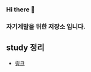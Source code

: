 ### Hi there 👋
### 자기계발을 위한 저장소 입니다.

## study 정리
- [링크](https://github.com/3DPIT/study/tree/master/02.studyData)

<!--
**3DPIT/3DPIT** is a ✨ _special_ ✨ repository because its `README.md` (this file) appears on your GitHub profile.

Here are some ideas to get you started:

- 🔭 I’m currently working on ...
- 🌱 I’m currently learning ...
- 👯 I’m looking to collaborate on ...
- 🤔 I’m looking for help with ...
- 💬 Ask me about ...
- 📫 How to reach me: ...
- 😄 Pronouns: ...
- ⚡ Fun fact: ...
-->

